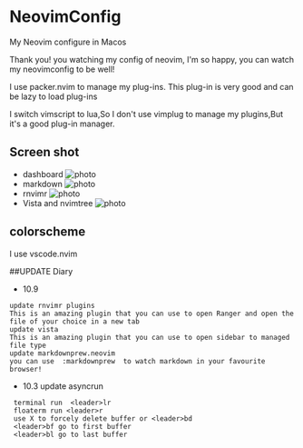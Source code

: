 # NeovimConfig
My Neovim configure in Macos

Thank you! you watching my config of neovim, I'm so happy, you can watch my neovimconfig to be well!

I use packer.nvim to manage my plug-ins. This plug-in is very good and can be lazy to load plug-ins

I switch vimscript to lua,So I don't use vimplug to manage my plugins,But it's a good plug-in manager.

## Screen shot
+ dashboard
![photo](https://gitee.com/gu-shenwei666/blogimg/raw/master/image/20211010005801.png)
+ markdown
![photo](https://gitee.com/gu-shenwei666/blogimg/raw/master/image/20211010005849.png)
+ rnvimr
![photo](https://gitee.com/gu-shenwei666/blogimg/raw/master/image/20211010010544.png)
+ Vista and nvimtree
![photo](https://gitee.com/gu-shenwei666/blogimg/raw/master/image/20211010010752.png)


## colorscheme
I use vscode.nvim 

##UPDATE Diary

+ 10.9
```
update rnvimr plugins
This is an amazing plugin that you can use to open Ranger and open the file of your choice in a new tab
update vista
This is an amazing plugin that you can use to open sidebar to managed file type
update markdownprew.neovim
you can use  :markdownprew  to watch markdown in your favourite browser!

```


+ 10.3
update asyncrun 

```
 terminal run  <leader>lr
 floaterm run <leader>r
 use X to forcely delete buffer or <leader>bd
 <leader>bf go to first buffer
 <leader>bl go to last buffer

```
